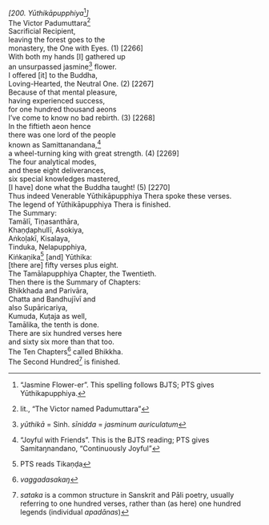 *\[200. Yūthikāpupphiya*[^1]*\]*  
The Victor Padumuttara[^2]  
Sacrificial Recipient,  
leaving the forest goes to the  
monastery, the One with Eyes. (1) \[2266\]  
With both my hands \[I\] gathered up  
an unsurpassed jasmine[^3] flower.  
I offered \[it\] to the Buddha,  
Loving-Hearted, the Neutral One. (2) \[2267\]  
Because of that mental pleasure,  
having experienced success,  
for one hundred thousand aeons  
I’ve come to know no bad rebirth. (3) \[2268\]  
In the fiftieth aeon hence  
there was one lord of the people  
known as Samittanandana,[^4]  
a wheel-turning king with great strength. (4) \[2269\]  
The four analytical modes,  
and these eight deliverances,  
six special knowledges mastered,  
\[I have\] done what the Buddha taught! (5) \[2270\]  
Thus indeed Venerable Yūthikāpupphiya Thera spoke these verses.  
The legend of Yūthikāpupphiya Thera is finished.  
The Summary:  
Tamālī, Tiṇasanthāra,  
Khaṇḍaphullī, Asokiya,  
Aṅkoḷakī, Kisalaya,  
Tinduka, Nelapupphiya,  
Kiṅkaṇika[^5] \[and\] Yūthika:  
\[there are\] fifty verses plus eight.  
The Tamālapupphiya Chapter, the Twentieth.  
Then there is the Summary of Chapters:  
Bhikkhada and Parivāra,  
Chatta and Bandhujīvī and  
also Supāricariya,  
Kumuda, Kuṭaja as well,  
Tamālika, the tenth is done.  
There are six hundred verses here  
and sixty six more than that too.  
The Ten Chapters[^6] called Bhikkha.  
The Second Hundred[^7] is finished.  
[^1]: “Jasmine Flower-er”. This spelling follows BJTS; PTS gives
    Yūthikapupphiya.  
[^2]: lit., “The Victor named Padumuttara”  
[^3]: *yūthikā* = Sinh. *sīnidda* = *jasminum auriculatum*  
[^4]: “Joyful with Friends”. This is the BJTS reading; PTS gives
    Samitaŋnandano, “Continuously Joyful”  
[^5]: PTS reads Tikaṇḍa  
[^6]: *vaggadasakaŋ*  
[^7]: *sataka* is a common structure in Sanskrit and Pāli poetry,
    usually referring to one hundred verses, rather than (as here) one
    hundred legends (individual *apadānas*)
